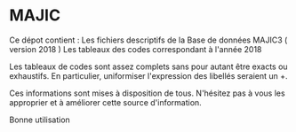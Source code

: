 # MAJIC

Ce dépot contient : 
  Les fichiers descriptifs de la Base de données MAJIC3 ( version 2018 )
  Les tableaux des codes correspondant à l'année 2018  
 
Les tableaux de codes sont assez complets sans pour autant être exacts ou exhaustifs.
En particulier, uniformiser l'expression des libellés seraient un +.

Ces informations sont mises à disposition de tous. N'hésitez pas à vous les approprier et à améliorer cette source d'information.

Bonne utilisation
